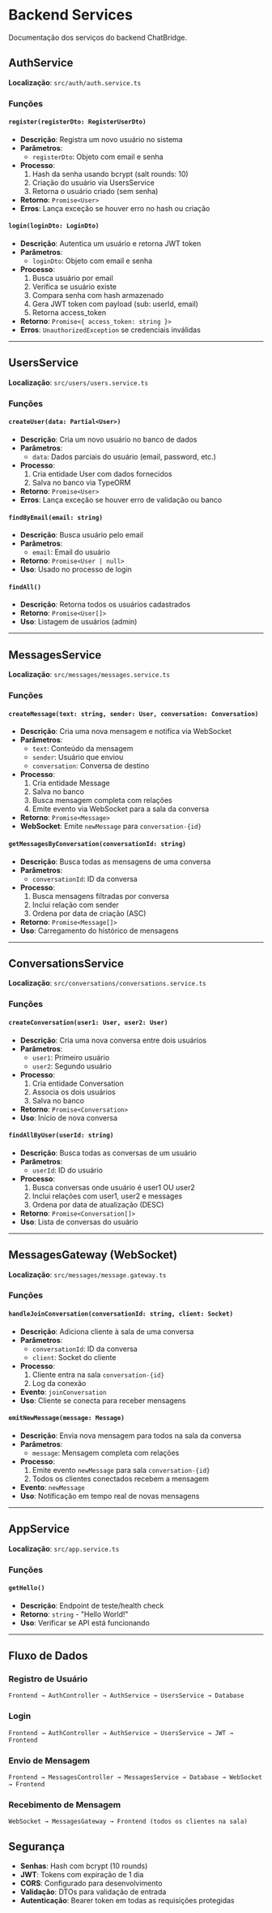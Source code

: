# Backend Services 

Documentação dos serviços do backend ChatBridge.

## AuthService

**Localização**: `src/auth/auth.service.ts`

### Funções

#### `register(registerDto: RegisterUserDto)`
- **Descrição**: Registra um novo usuário no sistema
- **Parâmetros**: 
  - `registerDto`: Objeto com email e senha
- **Processo**:
  1. Hash da senha usando bcrypt (salt rounds: 10)
  2. Criação do usuário via UsersService
  3. Retorna o usuário criado (sem senha)
- **Retorno**: `Promise<User>`
- **Erros**: Lança exceção se houver erro no hash ou criação

#### `login(loginDto: LoginDto)`
- **Descrição**: Autentica um usuário e retorna JWT token
- **Parâmetros**:
  - `loginDto`: Objeto com email e senha
- **Processo**:
  1. Busca usuário por email
  2. Verifica se usuário existe
  3. Compara senha com hash armazenado
  4. Gera JWT token com payload (sub: userId, email)
  5. Retorna access_token
- **Retorno**: `Promise<{ access_token: string }>`
- **Erros**: `UnauthorizedException` se credenciais inválidas

---

## UsersService

**Localização**: `src/users/users.service.ts`

### Funções

#### `createUser(data: Partial<User>)`
- **Descrição**: Cria um novo usuário no banco de dados
- **Parâmetros**:
  - `data`: Dados parciais do usuário (email, password, etc.)
- **Processo**:
  1. Cria entidade User com dados fornecidos
  2. Salva no banco via TypeORM
- **Retorno**: `Promise<User>`
- **Erros**: Lança exceção se houver erro de validação ou banco

#### `findByEmail(email: string)`
- **Descrição**: Busca usuário pelo email
- **Parâmetros**:
  - `email`: Email do usuário
- **Retorno**: `Promise<User | null>`
- **Uso**: Usado no processo de login

#### `findAll()`
- **Descrição**: Retorna todos os usuários cadastrados
- **Retorno**: `Promise<User[]>`
- **Uso**: Listagem de usuários (admin)

---

## MessagesService

**Localização**: `src/messages/messages.service.ts`

### Funções

#### `createMessage(text: string, sender: User, conversation: Conversation)`
- **Descrição**: Cria uma nova mensagem e notifica via WebSocket
- **Parâmetros**:
  - `text`: Conteúdo da mensagem
  - `sender`: Usuário que enviou
  - `conversation`: Conversa de destino
- **Processo**:
  1. Cria entidade Message
  2. Salva no banco
  3. Busca mensagem completa com relações
  4. Emite evento via WebSocket para a sala da conversa
- **Retorno**: `Promise<Message>`
- **WebSocket**: Emite `newMessage` para `conversation-{id}`

#### `getMessagesByConversation(conversationId: string)`
- **Descrição**: Busca todas as mensagens de uma conversa
- **Parâmetros**:
  - `conversationId`: ID da conversa
- **Processo**:
  1. Busca mensagens filtradas por conversa
  2. Inclui relação com sender
  3. Ordena por data de criação (ASC)
- **Retorno**: `Promise<Message[]>`
- **Uso**: Carregamento do histórico de mensagens

---

## ConversationsService

**Localização**: `src/conversations/conversations.service.ts`

### Funções

#### `createConversation(user1: User, user2: User)`
- **Descrição**: Cria uma nova conversa entre dois usuários
- **Parâmetros**:
  - `user1`: Primeiro usuário
  - `user2`: Segundo usuário
- **Processo**:
  1. Cria entidade Conversation
  2. Associa os dois usuários
  3. Salva no banco
- **Retorno**: `Promise<Conversation>`
- **Uso**: Início de nova conversa

#### `findAllByUser(userId: string)`
- **Descrição**: Busca todas as conversas de um usuário
- **Parâmetros**:
  - `userId`: ID do usuário
- **Processo**:
  1. Busca conversas onde usuário é user1 OU user2
  2. Inclui relações com user1, user2 e messages
  3. Ordena por data de atualização (DESC)
- **Retorno**: `Promise<Conversation[]>`
- **Uso**: Lista de conversas do usuário

---

## MessagesGateway (WebSocket)

**Localização**: `src/messages/message.gateway.ts`

### Funções

#### `handleJoinConversation(conversationId: string, client: Socket)`
- **Descrição**: Adiciona cliente à sala de uma conversa
- **Parâmetros**:
  - `conversationId`: ID da conversa
  - `client`: Socket do cliente
- **Processo**:
  1. Cliente entra na sala `conversation-{id}`
  2. Log da conexão
- **Evento**: `joinConversation`
- **Uso**: Cliente se conecta para receber mensagens

#### `emitNewMessage(message: Message)`
- **Descrição**: Envia nova mensagem para todos na sala da conversa
- **Parâmetros**:
  - `message`: Mensagem completa com relações
- **Processo**:
  1. Emite evento `newMessage` para sala `conversation-{id}`
  2. Todos os clientes conectados recebem a mensagem
- **Evento**: `newMessage`
- **Uso**: Notificação em tempo real de novas mensagens

---

## AppService

**Localização**: `src/app.service.ts`

### Funções

#### `getHello()`
- **Descrição**: Endpoint de teste/health check
- **Retorno**: `string` - "Hello World!"
- **Uso**: Verificar se API está funcionando

---

## Fluxo de Dados

### Registro de Usuário
```
Frontend → AuthController → AuthService → UsersService → Database
```

### Login
```
Frontend → AuthController → AuthService → UsersService → JWT → Frontend
```

### Envio de Mensagem
```
Frontend → MessagesController → MessagesService → Database → WebSocket → Frontend
```

### Recebimento de Mensagem
```
WebSocket → MessagesGateway → Frontend (todos os clientes na sala)
```

## Segurança

- **Senhas**: Hash com bcrypt (10 rounds)
- **JWT**: Tokens com expiração de 1 dia
- **CORS**: Configurado para desenvolvimento
- **Validação**: DTOs para validação de entrada
- **Autenticação**: Bearer token em todas as requisições protegidas
